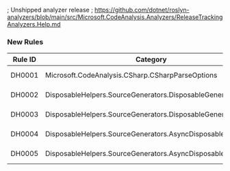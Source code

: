 ﻿; Unshipped analyzer release
; https://github.com/dotnet/roslyn-analyzers/blob/main/src/Microsoft.CodeAnalysis.Analyzers/ReleaseTrackingAnalyzers.Help.md

### New Rules

Rule ID | Category | Severity | Notes
--------|----------|----------|-------
DH0001 | Microsoft.CodeAnalysis.CSharp.CSharpParseOptions | Error | See https://github.com/Kiryuumaru/DisposableHelpers
DH0002 | DisposableHelpers.SourceGenerators.DisposableGenerator | Error | See https://github.com/Kiryuumaru/DisposableHelpers
DH0003 | DisposableHelpers.SourceGenerators.DisposableGenerator | Error | See https://github.com/Kiryuumaru/DisposableHelpers
DH0004 | DisposableHelpers.SourceGenerators.AsyncDisposableGenerator | Error | See https://github.com/Kiryuumaru/DisposableHelpers
DH0005 | DisposableHelpers.SourceGenerators.AsyncDisposableGenerator | Error | See https://github.com/Kiryuumaru/DisposableHelpers